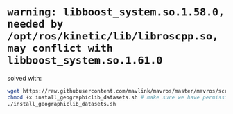 # `warning: libboost_system.so.1.58.0, needed by /opt/ros/kinetic/lib/libroscpp.so, may conflict with libboost_system.so.1.61.0`

solved with:
```sh
wget https://raw.githubusercontent.com/mavlink/mavros/master/mavros/scripts/install_geographiclib_datasets.sh
chmod +x install_geographiclib_datasets.sh # make sure we have permissions
./install_geographiclib_datasets.sh
```
